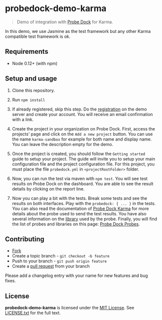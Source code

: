 # probedock-demo-karma

> Demo of integration with [Probe Dock](https://github.com/probedock/probedock) for Karma.

In this demo, we use Jasmine as the test framework but any other Karma compatible test framework is ok.

## Requirements

* Node 0.12+ (with npm)

## Setup and usage

1. Clone this repository.

2. Run `npm install`

3. If already registered, skip this step. Do the [registration](http://) on the demo server and create your account. You will receive an email confirmation with a link. 

4. Create the project in your organization on Probe Dock. First, access the projects' page and click on the `Add a new project` button. You can use the name `karma-sandbox` for example for both name and display name. You can leave the description empty for the demo.

5. Once the project is created, you should follow the `Getting started` guide to setup your project. The guide will invite you to setup your main configuration file and the project configuration file. For this project, you must place the file `probedock.yml` in `<projectRootFolder>` folder. 

6. Now, you can run the test via maven with `npm test`. You will see test results on Probe Dock on the dashboard. You are able to see the result details by clicking on the report line. 

9. Now you can play a bit with the tests. Break some tests and see the results on both interfaces. Play with the `probedock: { ... }` in the tests. You can also read the documentation of [Probe Dock Karma](https://github.com/probedock/probedock-karma) for more details about the probe used to send the test results. You have also several information on the [library](https://github.com/probedock/probedock-node) used by the probe. Finally, you will find the list of probes and libraries on this page: [Probe Dock Probes](https://github.com/probedock/probedock-probes).

## Contributing

* [Fork](https://help.github.com/articles/fork-a-repo)
* Create a topic branch - `git checkout -b feature`
* Push to your branch - `git push origin feature`
* Create a [pull request](http://help.github.com/pull-requests/) from your branch

Please add a changelog entry with your name for new features and bug fixes.

## License

**probedock-demo-karma** is licensed under the [MIT License](http://opensource.org/licenses/MIT).
See [LICENSE.txt](LICENSE.txt) for the full text.
